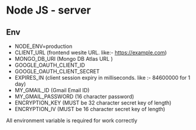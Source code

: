 # Node JS - server

## Env

- NODE_ENV=production
- CLIENT_URL (frontend wesite URL. like:- https://example.com)
- MONGO_DB_URI (Mongo DB Atlas URL )
- GOOGLE_OAUTH_CLIENT_ID
- GOOGLE_OAUTH_CLIENT_SECRET
- EXPIRES_IN (client session expiry in milliseconds. like :- 84600000 for 1 day)
- MY_GMAIL_ID (Gmail Email ID)
- MY_GMAIL_PASSWORD (16 character password)
- ENCRYPTION_KEY (MUST be 32 character secret key of length)
- ENCRYPTION_IV (MUST be 16 character secret key of length)

All environment variable is required for work correctly
